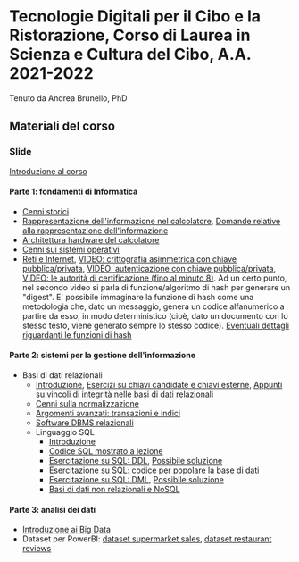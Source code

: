 # Tecnologie Digitali per il Cibo e la Ristorazione, Corso di Laurea in Scienza e Cultura del Cibo, A.A. 2021-2022

Tenuto da Andrea Brunello, PhD

## Materiali del corso


### Slide

[Introduzione al corso](https://github.com/dslab-uniud/teaching/blob/main/courses/Tecnologie%20Digitali%20per%20il%20Cibo%20e%20la%20Ristorazione/0%20-%20Introduzione%20al%20corso.pdf)

#### Parte 1: fondamenti di Informatica
* [Cenni storici](https://github.com/dslab-uniud/teaching/blob/main/courses/Tecnologie%20Digitali%20per%20il%20Cibo%20e%20la%20Ristorazione/1%20-%20Cenni%20storici.pdf)
* [Rappresentazione dell'informazione nel calcolatore](https://github.com/dslab-uniud/teaching/blob/main/courses/Tecnologie%20Digitali%20per%20il%20Cibo%20e%20la%20Ristorazione/2%20-%20Rappresentazione%20dell'informazione.pdf), [Domande relative alla rappresentazione dell'informazione](https://github.com/dslab-uniud/teaching/blob/main/courses/Tecnologie%20Digitali%20per%20il%20Cibo%20e%20la%20Ristorazione/2b%20-%20Domande%20(2021-10-01).pdf)
* [Architettura hardware del calcolatore](https://github.com/dslab-uniud/teaching/blob/main/courses/Tecnologie%20Digitali%20per%20il%20Cibo%20e%20la%20Ristorazione/3%20-%20Il%20Calcolatore.pdf)
* [Cenni sui sistemi operativi](https://github.com/dslab-uniud/teaching/blob/main/courses/Tecnologie%20Digitali%20per%20il%20Cibo%20e%20la%20Ristorazione/4%20-%20Sistemi%20operativi.pdf)
* [Reti e Internet](https://github.com/dslab-uniud/teaching/blob/main/courses/Tecnologie%20Digitali%20per%20il%20Cibo%20e%20la%20Ristorazione/5%20-%20Reti%20e%20Internet.pdf), [VIDEO: crittografia asimmetrica con chiave pubblica/privata](https://www.youtube.com/watch?v=AQDCe585Lnc), [VIDEO: autenticazione con chiave pubblica/privata](https://www.youtube.com/watch?v=TmA2QWSLSPg), [VIDEO: le autorità di certificazione (fino al minuto 8)](https://www.youtube.com/watch?v=T4Df5_cojAs&t=147s). Ad un certo punto, nel secondo video si parla di funzione/algoritmo di hash per generare un "digest". E' possibile immaginare la funzione di hash come una metodologia che, dato un messaggio, genera un codice alfanumerico a partire da esso, in modo deterministico (cioè, dato un documento con lo stesso testo, viene generato sempre lo stesso codice). [Eventuali dettagli riguardanti le funzioni di hash](https://it.wikipedia.org/wiki/Funzione_di_hash)


#### Parte 2: sistemi per la gestione dell'informazione

* Basi di dati relazionali
  * [Introduzione](https://github.com/dslab-uniud/teaching/blob/main/courses/Tecnologie%20Digitali%20per%20il%20Cibo%20e%20la%20Ristorazione/6%20-%20Basi_di_dati_relazionali%20-%20Intro.pdf), [Esercizi su chiavi candidate e chiavi esterne](https://github.com/dslab-uniud/teaching/blob/main/courses/Tecnologie%20Digitali%20per%20il%20Cibo%20e%20la%20Ristorazione/6b%20-%20Basi_di_dati_relazionali%20-%20Esercizi.pdf), [Appunti su vincoli di integrità nelle basi di dati relazionali](https://github.com/dslab-uniud/teaching/blob/main/courses/Tecnologie%20Digitali%20per%20il%20Cibo%20e%20la%20Ristorazione/6c%20-%20Recap_su_chiavi_candidate_e_chiavi_esterne.pdf)
  * [Cenni sulla normalizzazione](https://github.com/dslab-uniud/teaching/blob/main/courses/Tecnologie%20Digitali%20per%20il%20Cibo%20e%20la%20Ristorazione/7%20-%20Basi_di_dati_relazionali___Normalizzazione.pdf)
  * [Argomenti avanzati: transazioni e indici](https://github.com/dslab-uniud/teaching/blob/main/courses/Tecnologie%20Digitali%20per%20il%20Cibo%20e%20la%20Ristorazione/8%20-%20Basi_di_dati_relazionali___Argomenti_avanzati.pdf)
  * [Software DBMS relazionali](https://github.com/dslab-uniud/teaching/blob/main/courses/Tecnologie%20Digitali%20per%20il%20Cibo%20e%20la%20Ristorazione/9%20-%20Basi_di_dati_relazionali___DBMS_Relazionali.pdf)
  * Linguaggio SQL
    * [Introduzione](https://github.com/dslab-uniud/teaching/blob/main/courses/Tecnologie%20Digitali%20per%20il%20Cibo%20e%20la%20Ristorazione/10%20-%20Basi_di_dati_relazionali___SQL.pdf)
    * [Codice SQL mostrato a lezione](https://github.com/dslab-uniud/teaching/blob/main/courses/Tecnologie%20Digitali%20per%20il%20Cibo%20e%20la%20Ristorazione/codice_esempio.sql)
    * [Esercitazione su SQL: DDL](https://github.com/dslab-uniud/teaching/blob/main/courses/Tecnologie%20Digitali%20per%20il%20Cibo%20e%20la%20Ristorazione/ddl_consegna.txt), [Possibile soluzione](https://github.com/dslab-uniud/teaching/blob/main/courses/Tecnologie%20Digitali%20per%20il%20Cibo%20e%20la%20Ristorazione/ddl_soluzione.sql)
    * [Esercitazione su SQL: codice per popolare la base di dati](https://github.com/dslab-uniud/teaching/blob/main/courses/Tecnologie%20Digitali%20per%20il%20Cibo%20e%20la%20Ristorazione/popolamento_db.sql)
    * [Esercitazione su SQL: DML](https://github.com/dslab-uniud/teaching/blob/main/courses/Tecnologie%20Digitali%20per%20il%20Cibo%20e%20la%20Ristorazione/dml_consegna.txt), [Possibile soluzione](https://github.com/dslab-uniud/teaching/blob/main/courses/Tecnologie%20Digitali%20per%20il%20Cibo%20e%20la%20Ristorazione/dml_soluzione.sql)
    * [Basi di dati non relazionali e NoSQL](https://github.com/dslab-uniud/teaching/blob/main/courses/Tecnologie%20Digitali%20per%20il%20Cibo%20e%20la%20Ristorazione/12%20-%20Basi_di_dati_non_relazionali___NoSQL.pdf)
    

#### Parte 3: analisi dei dati

* [Introduzione ai Big Data](https://github.com/dslab-uniud/teaching/blob/main/courses/Tecnologie%20Digitali%20per%20il%20Cibo%20e%20la%20Ristorazione/13%20-%20Introduzione_ai_Big_Data.pdf)
* Dataset per PowerBI: [dataset supermarket sales](https://github.com/dslab-uniud/teaching/blob/main/courses/Tecnologie%20Digitali%20per%20il%20Cibo%20e%20la%20Ristorazione/supermarket_sales.csv), [dataset restaurant reviews](https://github.com/dslab-uniud/teaching/blob/main/courses/Tecnologie%20Digitali%20per%20il%20Cibo%20e%20la%20Ristorazione/ta_restaurants.csv)
